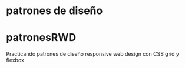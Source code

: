 # patrones de diseño
# patronesRWD
Practicando patrones de diseño responsive web design con CSS grid y flexbox
